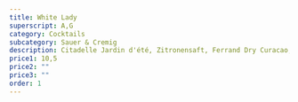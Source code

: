 ```yaml
---
title: White Lady
superscript: A,G
category: Cocktails
subcategory: Sauer & Cremig
description: Citadelle Jardin d'été, Zitronensaft, Ferrand Dry Curacao, Aquafaba, Soda
price1: 10,5
price2: ""
price3: ""
order: 1
---
```

